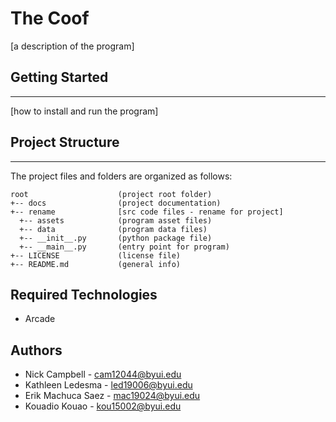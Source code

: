 # The Coof 
[a description of the program]

## Getting Started
---
[how to install and run the program]

## Project Structure
---
The project files and folders are organized as follows:
```
root                    (project root folder)
+-- docs                (project documentation)
+-- rename              [src code files - rename for project]
  +-- assets            (program asset files)
  +-- data              (program data files)
  +-- __init__.py       (python package file)
  +-- __main__.py       (entry point for program)
+-- LICENSE             (license file)
+-- README.md           (general info)
```

## Required Technologies
* Arcade

## Authors
* Nick Campbell - cam12044@byui.edu
* Kathleen Ledesma - led19006@byui.edu
* Erik Machuca Saez - mac19024@byui.edu
* Kouadio Kouao - kou15002@byui.edu